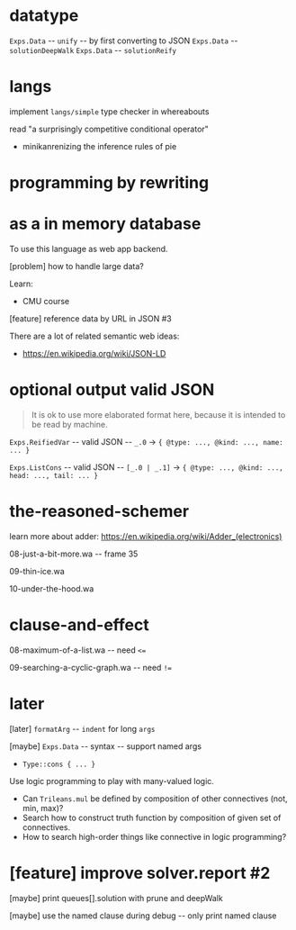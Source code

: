 # datatype

`Exps.Data` -- `unify` -- by first converting to JSON
`Exps.Data` -- `solutionDeepWalk`
`Exps.Data` -- `solutionReify`

# langs

implement `langs/simple` type checker in whereabouts

read "a surprisingly competitive conditional operator"

- minikanrenizing the inference rules of pie

# programming by rewriting

# as a in memory database

To use this language as web app backend.

[problem] how to handle large data?

Learn:

- CMU course

[feature] reference data by URL in JSON #3

There are a lot of related semantic web ideas:

- https://en.wikipedia.org/wiki/JSON-LD

# optional output valid JSON

> It is ok to use more elaborated format here,
> because it is intended to be read by machine.

`Exps.ReifiedVar` -- valid JSON -- `_.0` -> `{ @type: ..., @kind: ..., name: ... }`

`Exps.ListCons` -- valid JSON -- `[_.0 | _.1]` -> `{ @type: ..., @kind: ..., head: ..., tail: ... }`

# the-reasoned-schemer

learn more about adder: https://en.wikipedia.org/wiki/Adder_(electronics)

08-just-a-bit-more.wa -- frame 35

09-thin-ice.wa

10-under-the-hood.wa

# clause-and-effect

08-maximum-of-a-list.wa -- need `<=`

09-searching-a-cyclic-graph.wa -- need `!=`

# later

[later] `formatArg` -- `indent` for long `args`

[maybe] `Exps.Data` -- syntax -- support named args

- `Type::cons { ... }`

Use logic programming to play with many-valued logic.

- Can `Trileans.mul` be defined by composition of other connectives (not, min, max)?
- Search how to construct truth function by composition of given set of connectives.
- How to search high-order things like connective in logic programming?

# [feature] improve solver.report #2

[maybe] print queues[].solution with prune and deepWalk

[maybe] use the named clause during debug -- only print named clause
